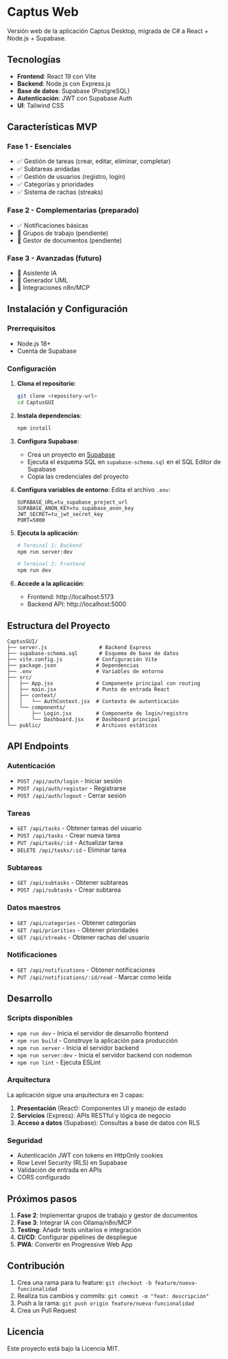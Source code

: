# Captus Web

Versión web de la aplicación Captus Desktop, migrada de C# a React + Node.js + Supabase.

## Tecnologías

- **Frontend**: React 19 con Vite
- **Backend**: Node.js con Express.js
- **Base de datos**: Supabase (PostgreSQL)
- **Autenticación**: JWT con Supabase Auth
- **UI**: Tailwind CSS

## Características MVP

### Fase 1 - Esenciales
- ✅ Gestión de tareas (crear, editar, eliminar, completar)
- ✅ Subtareas anidadas
- ✅ Gestión de usuarios (registro, login)
- ✅ Categorías y prioridades
- ✅ Sistema de rachas (streaks)

### Fase 2 - Complementarias (preparado)
- ✅ Notificaciones básicas
- 🔄 Grupos de trabajo (pendiente)
- 🔄 Gestor de documentos (pendiente)

### Fase 3 - Avanzadas (futuro)
- 🔄 Asistente IA
- 🔄 Generador UML
- 🔄 Integraciones n8n/MCP

## Instalación y Configuración

### Prerrequisitos
- Node.js 18+
- Cuenta de Supabase

### Configuración

1. **Clona el repositorio**:
   ```bash
   git clone <repository-url>
   cd CaptusGUI
   ```

2. **Instala dependencias**:
   ```bash
   npm install
   ```

3. **Configura Supabase**:
   - Crea un proyecto en [Supabase](https://supabase.com)
   - Ejecuta el esquema SQL en `supabase-schema.sql` en el SQL Editor de Supabase
   - Copia las credenciales del proyecto

4. **Configura variables de entorno**:
   Edita el archivo `.env`:
   ```env
   SUPABASE_URL=tu_supabase_project_url
   SUPABASE_ANON_KEY=tu_supabase_anon_key
   JWT_SECRET=tu_jwt_secret_key
   PORT=5000
   ```

5. **Ejecuta la aplicación**:
   ```bash
   # Terminal 1: Backend
   npm run server:dev

   # Terminal 2: Frontend
   npm run dev
   ```

6. **Accede a la aplicación**:
   - Frontend: http://localhost:5173
   - Backend API: http://localhost:5000

## Estructura del Proyecto

```
CaptusGUI/
├── server.js                 # Backend Express
├── supabase-schema.sql       # Esquema de base de datos
├── vite.config.js           # Configuración Vite
├── package.json             # Dependencias
├── .env                     # Variables de entorno
├── src/
│   ├── App.jsx              # Componente principal con routing
│   ├── main.jsx             # Punto de entrada React
│   ├── context/
│   │   └── AuthContext.jsx  # Contexto de autenticación
│   └── components/
│       ├── Login.jsx        # Componente de login/registro
│       └── Dashboard.jsx    # Dashboard principal
└── public/                  # Archivos estáticos
```

## API Endpoints

### Autenticación
- `POST /api/auth/login` - Iniciar sesión
- `POST /api/auth/register` - Registrarse
- `POST /api/auth/logout` - Cerrar sesión

### Tareas
- `GET /api/tasks` - Obtener tareas del usuario
- `POST /api/tasks` - Crear nueva tarea
- `PUT /api/tasks/:id` - Actualizar tarea
- `DELETE /api/tasks/:id` - Eliminar tarea

### Subtareas
- `GET /api/subtasks` - Obtener subtareas
- `POST /api/subtasks` - Crear subtarea

### Datos maestros
- `GET /api/categories` - Obtener categorías
- `GET /api/priorities` - Obtener prioridades
- `GET /api/streaks` - Obtener rachas del usuario

### Notificaciones
- `GET /api/notifications` - Obtener notificaciones
- `PUT /api/notifications/:id/read` - Marcar como leída

## Desarrollo

### Scripts disponibles
- `npm run dev` - Inicia el servidor de desarrollo frontend
- `npm run build` - Construye la aplicación para producción
- `npm run server` - Inicia el servidor backend
- `npm run server:dev` - Inicia el servidor backend con nodemon
- `npm run lint` - Ejecuta ESLint

### Arquitectura

La aplicación sigue una arquitectura en 3 capas:
1. **Presentación** (React): Componentes UI y manejo de estado
2. **Servicios** (Express): APIs RESTful y lógica de negocio
3. **Acceso a datos** (Supabase): Consultas a base de datos con RLS

### Seguridad
- Autenticación JWT con tokens en HttpOnly cookies
- Row Level Security (RLS) en Supabase
- Validación de entrada en APIs
- CORS configurado

## Próximos pasos

1. **Fase 2**: Implementar grupos de trabajo y gestor de documentos
2. **Fase 3**: Integrar IA con Ollama/n8n/MCP
3. **Testing**: Añadir tests unitarios e integración
4. **CI/CD**: Configurar pipelines de despliegue
5. **PWA**: Convertir en Progressive Web App

## Contribución

1. Crea una rama para tu feature: `git checkout -b feature/nueva-funcionalidad`
2. Realiza tus cambios y commits: `git commit -m "feat: descripción"`
3. Push a la rama: `git push origin feature/nueva-funcionalidad`
4. Crea un Pull Request

## Licencia

Este proyecto está bajo la Licencia MIT.
